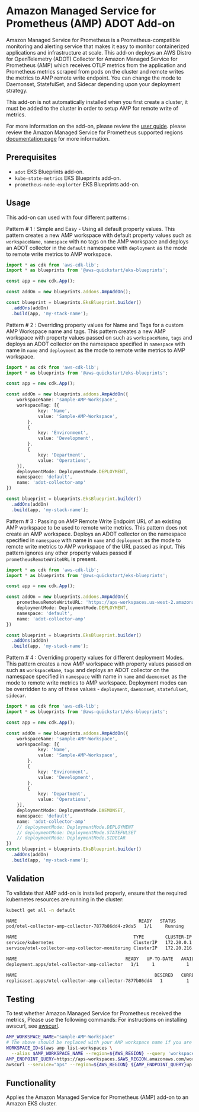 # Amazon Managed Service for Prometheus (AMP) ADOT Add-on

Amazon Managed Service for Prometheus is a Prometheus-compatible monitoring and alerting service that makes it easy to monitor containerized applications and infrastructure at scale. This add-on deploys an AWS Distro for OpenTelemetry (ADOT) Collector for Amazon Managed Service for Prometheus (AMP) which receives OTLP metrics from the application and Prometheus metrics scraped from pods on the cluster and remote writes the metrics to AMP remote write endpoint. You can change the mode to Daemonset, StatefulSet, and Sidecar depending upon your deployment strategy.

This add-on is not automatically installed when you first create a cluster, it must be added to the cluster in order to setup AMP for remote write of metrics.

For more information on the add-on, please review the [user guide](https://docs.aws.amazon.com/eks/latest/userguide/opentelemetry.html). please review the Amazon Managed Service for Prometheus supported regions [documentation page](https://docs.aws.amazon.com/prometheus/latest/userguide/what-is-Amazon-Managed-Service-Prometheus.html) for more information.

## Prerequisites
- `adot` EKS Blueprints add-on.
- `kube-state-metrics` EKS Blueprints add-on.
- `prometheus-node-explorter` EKS Blueprints add-on.

## Usage

This add-on can used with four different patterns :

Pattern # 1 : Simple and Easy - Using all default property values. This pattern creates a new AMP workspace with default property values such as `workspaceName`, `namespace` with no tags on the AMP workspace and deploys an ADOT collector in the `default` namespace with `deployment` as the mode to remote write metrics to AMP workspace. 

```typescript
import * as cdk from 'aws-cdk-lib';
import * as blueprints from '@aws-quickstart/eks-blueprints';

const app = new cdk.App();

const addOn = new blueprints.addons.AmpAddOn();

const blueprint = blueprints.EksBlueprint.builder()
  .addOns(addOn)
  .build(app, 'my-stack-name');
```

Pattern # 2 : Overriding property values for Name and Tags for a custom AMP Workspace name and tags. This pattern creates a new AMP workspace with property values passed on such as `workspaceName`, `tags` and deploys an ADOT collector on the namespace specified in `namespace` with name in `name` and `deployment` as the mode to remote write metrics to AMP workspace.

```typescript
import * as cdk from 'aws-cdk-lib';
import * as blueprints from '@aws-quickstart/eks-blueprints';

const app = new cdk.App();

const addOn = new blueprints.addons.AmpAddOn({
    workspaceName: 'sample-AMP-Workspace',
    workspaceTag: [{
            key: 'Name',
            value: 'Sample-AMP-Workspace',
        },
        {
            key: 'Environment',
            value: 'Development',
        },
        {
            key: 'Department',
            value: 'Operations',
    }],
    deploymentMode: DeploymentMode.DEPLOYMENT,
    namespace: 'default',
    name: 'adot-collector-amp'
})

const blueprint = blueprints.EksBlueprint.builder()
  .addOns(addOn)
  .build(app, 'my-stack-name');
```
Pattern # 3 : Passing on AMP Remote Write Endpoint URL of an existing AMP workspace to be used to remote write metrics. This pattern does not create an AMP workspace. Deploys an ADOT collector on the namespace specified in `namespace` with name in `name` and `deployment` as the mode to remote write metrics to AMP workspace of the URL passed as input. This pattern ignores any other property values passed if `prometheusRemoteWriteURL` is present.

```typescript
import * as cdk from 'aws-cdk-lib';
import * as blueprints from '@aws-quickstart/eks-blueprints';

const app = new cdk.App();

const addOn = new blueprints.addons.AmpAddOn({
    prometheusRemoteWriteURL: 'https://aps-workspaces.us-west-2.amazonaws.com/workspaces/ws-e859f589-7eed-43c1-a82b-58f44119f17d/api/v1/remote_write',
    deploymentMode: DeploymentMode.DEPLOYMENT,
    namespace: 'default',
    name: 'adot-collector-amp'
})

const blueprint = blueprints.EksBlueprint.builder()
  .addOns(addOn)
  .build(app, 'my-stack-name');
```

Pattern # 4 : Overriding property values for different deployment Modes. This pattern creates a new AMP workspace with property values passed on such as `workspaceName`, `tags` and deploys an ADOT collector on the namespace specified in `namespace` with name in `name` and `daemonset` as the mode to remote write metrics to AMP workspace. Deployment modes can be overridden to any of these values - `deployment`, `daemonset`, `statefulset`, `sidecar`.

```typescript
import * as cdk from 'aws-cdk-lib';
import * as blueprints from '@aws-quickstart/eks-blueprints';

const app = new cdk.App();

const addOn = new blueprints.addons.AmpAddOn({
    workspaceName: 'sample-AMP-Workspace',
    workspaceTag: [{
            key: 'Name',
            value: 'Sample-AMP-Workspace',
        },
        {
            key: 'Environment',
            value: 'Development',
        },
        {
            key: 'Department',
            value: 'Operations',
    }],
    deploymentMode: DeploymentMode.DAEMONSET,
    namespace: 'default',
    name: 'adot-collector-amp'
    // deploymentMode: DeploymentMode.DEPLOYMENT
    // deploymentMode: DeploymentMode.STATEFULSET
    // deploymentMode: DeploymentMode.SIDECAR
})
const blueprint = blueprints.EksBlueprint.builder()
  .addOns(addOn)
  .build(app, 'my-stack-name');
```

## Validation

To validate that AMP add-on is installed properly, ensure that the required kubernetes resources are running in the cluster:

```bash
kubectl get all -n default
```

```bash
NAME                                              READY   STATUS        RESTARTS   AGE
pod/otel-collector-amp-collector-7877b86dd4-z9ds5   1/1     Running       0          31m

NAME                                            TYPE        CLUSTER-IP       EXTERNAL-IP   PORT(S)    AGE
service/kubernetes                              ClusterIP   172.20.0.1       <none>        443/TCP    4h35m
service/otel-collector-amp-collector-monitoring ClusterIP   172.20.216.242   <none>        8888/TCP   31m

NAME                                         READY   UP-TO-DATE   AVAILABLE   AGE
deployment.apps/otel-collector-amp-collector   1/1     1            1           31m

NAME                                                    DESIRED   CURRENT   READY   AGE
replicaset.apps/otel-collector-amp-collector-7877b86dd4   1         1         1       31m
```
## Testing

To test whether Amazon Managed Service for Prometheus received the metrics, Please use the following commands:
For instructions on installing awscurl, see [awscurl](https://github.com/okigan/awscurl).

```bash
AMP_WORKSPACE_NAME="sample-AMP-Workspace" 
# The above should be replaced with your AMP workspace name if you are passing remote write URL specified in Pattern #3.
WORKSPACE_ID=$(aws amp list-workspaces \
  --alias $AMP_WORKSPACE_NAME --region=${AWS_REGION} --query 'workspaces[0].[workspaceId]' --output text)
AMP_ENDPOINT_QUERY=https://aps-workspaces.$AWS_REGION.amazonaws.com/workspaces/$WORKSPACE_ID/api/v1/query\?query=
awscurl --service="aps" --region=${AWS_REGION} ${AMP_ENDPOINT_QUERY}up
```

## Functionality

Applies the Amazon Managed Service for Prometheus (AMP) add-on to an Amazon EKS cluster. 